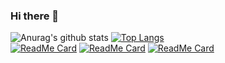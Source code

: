### Hi there 👋
![Anurag's github stats](https://github-readme-stats.vercel.app/api?username=UMASHIBA1&count_private=true&theme=synthwave)
[![Top Langs](https://github-readme-stats.vercel.app/api/top-langs/?username=UMASHIBA1&layout=compact&theme=synthwave)](https://github.com/anuraghazra/github-readme-stats)  
[![ReadMe Card](https://github-readme-stats.vercel.app/api/pin/?username=UMASHIBA1&repo=UMASHIBAPort2&theme=synthwave)](https://github.com/anuraghazra/github-readme-stats)
[![ReadMe Card](https://github-readme-stats.vercel.app/api/pin/?username=UMASHIBA1&repo=UMASHIBAVirtualDOM&theme=synthwave)](https://github.com/anuraghazra/github-readme-stats)
[![ReadMe Card](https://github-readme-stats.vercel.app/api/pin/?username=UMASHIBA1&repo=3DRamenTimer&theme=synthwave)](https://github.com/anuraghazra/github-readme-stats)

<!--
**UMASHIBA1/UMASHIBA1** is a ✨ _special_ ✨ repository because its `README.md` (this file) appears on your GitHub profile.

Here are some ideas to get you started:

- 🔭 I’m currently working on ...
- 🌱 I’m currently learning ...
- 👯 I’m looking to collaborate on ...
- 🤔 I’m looking for help with ...
- 💬 Ask me about ...
- 📫 How to reach me: ...
- 😄 Pronouns: ...
- ⚡ Fun fact: ...
-->

